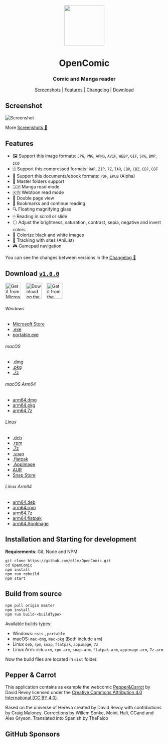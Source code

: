 <div align="center" >
  <img src="https://raw.githubusercontent.com/ollm/OpenComic/master/images/logo-mac.svg" width="128px" height="128px"/>
</div>

<h1 align="center">
  OpenComic
</h1>

<h3 align="center">
  Comic and Manga reader
</h3>

<div align="center">

[Screenshots](https://github.com/ollm/OpenComic/blob/master/SCREENSHOTS.MD) | [Features](#features) | [Changelog](https://github.com/ollm/OpenComic/blob/master/CHANGELOG.md) | [Download](#download-v100)

</div>

## Screenshot

![Screenshot](https://raw.githubusercontent.com/ollm/OpenComic/master/images/screenshots/main.png "Screenshot")

More [Screenshots 📸](https://github.com/ollm/OpenComic/blob/master/SCREENSHOTS.MD)

## Features

- 🖼 Support this image formats: `JPG`, `PNG`, `APNG`, `AVIF`, `WEBP`, `GIF`, `SVG`, `BMP`, `ICO`
- 🗄 Support this compressed formats: `RAR`, `ZIP`, `7Z`, `TAR`, `CBR`, `CBZ`, `CB7`, `CBT`
- 📄 Support this documents/ebook formats: `PDF`, `EPUB` (Alpha)
- 📁 Master folders support
- 🇯🇵 Manga read mode
- 🇰🇷 Webtoon read mode
- 📖 Double page view
- 🔖 Bookmarks and continue reading
- 🔍 Floating magnifying glass
- 🖱 Reading in scroll or slide
- ⚪ Adjust the brightness, saturation, contrast, sepia, negative and invert colors
- 🎨 Colorize black and white images
- 🔄 Tracking with sites (AniList)
- 🎮 Gamepad navigation

You can see the changes between versions in the [Changelog 📝](https://github.com/ollm/OpenComic/blob/master/CHANGELOG.md)

## Download [`v1.0.0`](https://github.com/ollm/OpenComic/releases)

<a href="https://apps.microsoft.com/detail/9PDCMVNFZ2KK"><img height="50" alt="Get it from Microsoft" title="Get it from Microsoft" src="https://raw.githubusercontent.com/ollm/OpenComic/master/images/store/microsoft-store.svg" /></a>
&nbsp;&nbsp;&nbsp;<a href="https://apps.apple.com/app/opencomic/id6464329463"><img height="50" alt="Download on the Mac App Store" title="Download on the Mac App Store" src="https://raw.githubusercontent.com/ollm/OpenComic/master/images/store/mac-app-store.svg" /></a>
&nbsp;&nbsp;&nbsp;<a href="https://snapcraft.io/opencomic"><img height="50" alt="Get it from the Snap Store" title="Get it from the Snap Store" src="https://raw.githubusercontent.com/ollm/OpenComic/master/images/store/snap-store.svg" /></a>

###### Windows
- [Microsoft Store](https://apps.microsoft.com/detail/9PDCMVNFZ2KK)
- [.exe](https://github.com/ollm/OpenComic/releases/download/v1.0.0/OpenComic.Setup.1.0.0.exe)
- [portable.exe](https://github.com/ollm/OpenComic/releases/download/v1.0.0/OpenComic.Portable.1.0.0.exe)
###### macOS
- [.dmg](https://github.com/ollm/OpenComic/releases/download/v1.0.0/OpenComic-1.0.0.dmg)
- [.pkg](https://github.com/ollm/OpenComic/releases/download/v1.0.0/OpenComic-1.0.0.pkg)
- [.7z](https://github.com/ollm/OpenComic/releases/download/v1.0.0/OpenComic-1.0.0-mac.7z)
###### macOS Arm64
- [arm64.dmg](https://github.com/ollm/OpenComic/releases/download/v1.0.0/OpenComic-1.0.0-arm64.dmg)
- [arm64.pkg](https://github.com/ollm/OpenComic/releases/download/v1.0.0/OpenComic-1.0.0-arm64.pkg)
- [arm64.7z](https://github.com/ollm/OpenComic/releases/download/v1.0.0/OpenComic-1.0.0-arm64-mac.7z)
###### Linux
- [.deb](https://github.com/ollm/OpenComic/releases/download/v1.0.0/opencomic_1.0.0_amd64.deb)
- [.rpm](https://github.com/ollm/OpenComic/releases/download/v1.0.0/opencomic-1.0.0.x86_64.rpm)
- [.7z](https://github.com/ollm/OpenComic/releases/download/v1.0.0/opencomic-1.0.0.7z)
- [.snap](https://github.com/ollm/OpenComic/releases/download/v1.0.0/opencomic_1.0.0_amd64.snap)
- [.flatpak](https://github.com/ollm/OpenComic/releases/download/v1.0.0/OpenComic-1.0.0-x86_64.flatpak)
- [.AppImage](https://github.com/ollm/OpenComic/releases/download/v1.0.0/OpenComic-1.0.0.AppImage)
- [AUR](https://aur.archlinux.org/packages/opencomic-bin/)
- [Snap Store](https://snapcraft.io/opencomic)
###### Linux Arm64
- [arm64.deb](https://github.com/ollm/OpenComic/releases/download/v1.0.0/opencomic_1.0.0_arm64.deb)
- [arm64.rpm](https://github.com/ollm/OpenComic/releases/download/v1.0.0/opencomic-1.0.0.aarch64.rpm)
- [arm64.7z](https://github.com/ollm/OpenComic/releases/download/v1.0.0/opencomic-1.0.0-arm64.7z)
- [arm64.flatpak](https://github.com/ollm/OpenComic/releases/download/v1.0.0/OpenComic-1.0.0-aarch64.flatpak)
- [arm64.AppImage](https://github.com/ollm/OpenComic/releases/download/v1.0.0/OpenComic-1.0.0-arm64.AppImage)

## Installation and Starting for development
__Requirements__: Git, Node and NPM

```shell
git clone https://github.com/ollm/OpenComic.git
cd OpenComic
npm install
npm run rebuild
npm start
```

## Build from source

```shell
npm pull origin master
npm install
npm run build-<buildType>
```

Available builds types:

- Windows: `nsis` , `portable`
- macOS: `mac-dmg`, `mac-pkg` (Both include `arm`)
- Linux `deb`, `rpm`, `snap`, `flatpak`, `appimage`, `7z`
- Linux Arm: `deb-arm`, `rpm-arm`, `snap-arm`, `flatpak-arm`, `appimage-arm`, `7z-arm`

Now the build files are located in `dist` folder.

## Pepper & Carrot

This application contains as example the webcomic [Pepper&Carrot](https://www.peppercarrot.com) by David Revoy
licensed under the [Creative Commons Attribution 4.0 International (CC BY 4.0)](https://creativecommons.org/licenses/by/4.0/).

Based on the universe of Hereva created by David Revoy with contributions by Craig Maloney.
Corrections by Willem Sonke, Moini, Hali, CGand and Alex Gryson.
Translated into Spanish by TheFaico

## GitHub Sponsors

<!-- sponsors --><!-- sponsors -->
